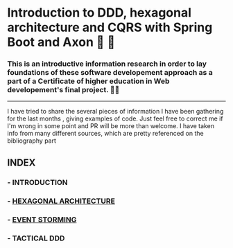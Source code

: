 # Introduction to DDD, hexagonal architecture and CQRS with Spring Boot and Axon  👶 📖

### This is an introductive information research in order to lay foundations of these software developement approach as a part of a Certificate of higher education in Web developement's final project. 👨‍🎓
-----
I have tried to share the several pieces of information I have been gathering for the last months , giving examples of code.
Just feel free to correct me if I'm wrong in some point and PR will be more than welcome.
I have taken info from many different sources, which are pretty referenced on the bibliography part


INDEX
-----

### - INTRODUCTION
### - [HEXAGONAL ARCHITECTURE](https://github.com/jmiquis/TFG-Theoretical/blob/master/docs/hexagonal/hexagonal_architecture.md)
### - [EVENT STORMING](TFG-Theoretical/docs/event_storm.md)
### - TACTICAL DDD
